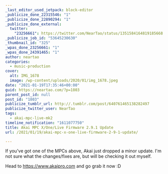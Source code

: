 ```yaml
---
_last_editor_used_jetpack: block-editor
_publicize_done_22315546: "1"
_publicize_done_22890294: "1"
_publicize_done_external:
  twitter:
    "23256661": https://twitter.com/NearTao/status/1351584164819185668
_publicize_job_id: "53645230630"
_thumbnail_id: "325"
_wpas_done_23256661: "1"
_wpas_done_24391465: "1"
author: neartao
categories:
  - music-production
cover:
  alt: IMG_1678
  image: /wp-content/uploads/2020/01/img_1678.jpeg
date: "2021-01-19T17:35:46+00:00"
guid: https://neartao.com/?p=1803
parent_post_id: null
post_id: "1803"
publicize_tumblr_url: http://.tumblr.com/post/640761465138282497
publicize_twitter_user: NearTao
tags:
  - akai-mpc-live-mk2
timeline_notification: "1611077750"
title: Akai MPC X/One/Live Firmware 2.9.1 Update
url: /2021/01/19/akai-mpc-x-one-live-firmware-2-9-1-update/

---
```

If you've got one of the MPCs above, Akai just dropped a minor update. I'm not sure what the changes/fixes are, but will be checking it out myself.

Head to https://www.akaipro.com and go grab it now :D
